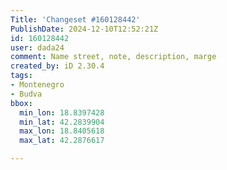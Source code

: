 ```yaml
---
Title: 'Changeset #160128442'
PublishDate: 2024-12-10T12:52:21Z
id: 160128442
user: dada24
comment: Name street, note, description, marge
created_by: iD 2.30.4
tags:
- Montenegro
- Budva
bbox:
  min_lon: 18.8397428
  min_lat: 42.2839904
  max_lon: 18.8405618
  max_lat: 42.2876617

---
```


